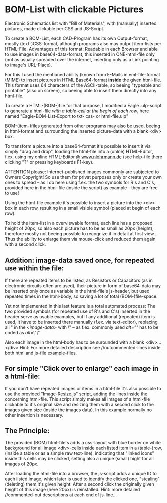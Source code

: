 # BOM-List with clickable Pictures
Electronic Schematics list with "Bill of Materials", with (manually) inserted pictures, made clickable
per CSS and JS-Script.

To create a BOM-List, each CAD-Program has its own Output-format, mostly (text-)CSS-format, although
programs also may output item-lists per HTML-File. Advantages of this format: Readable in each Browser
and able to use images in base64-data-format, this inserted in ONE-html-file only (not as usually spreaded
over the internet, inserting only as a Link pointing to image's URL-Place).

For this I used the mentioned ability (known from E-Mails in eml-file-format (MIME) to insert pictures
in HTML Base64-format **inside** the given html-file. This format uses 64 characters of the ASCII-table,
so beeing "typeable and printable" (also on screen), so beeing able to insert them directly into any html-file.

To create a HTML-(BOM-)file for that purpose, I modified a Eagle .ulp-script to generate a html-file
*with a table-cell at the begin of each row*, here named
"Eagle-BOM-List-Export to txt- css- or html-file.ulp"

BOM-(item-)files generated from other programs may also be used, beeing in html-format and
surrounding the inserted picture-data with a blank &lt;div&gt; box.

To transform a picture into a base64-format it's possible to insert it via simply "drag and drop",
loading the html-file into a (onlne) HTML-Editor, f.ex. using my online HTML-Editor @ www.nlohrmann.de
(see help-file there clicking "?" or pressing keyboards F1-key).

ATTENTION please: Internet-published images commonly are subjected to Owners Copyright! So use
them for privat purposes only or create your own ones to spread – as I do here using f.ex. the two symbols
for R's and C's, provided here in the html-file (inside the script) as example - they are free to use!

Using the html-file example it's possible to insert a picture into the &lt;div&gt;-box in each row,
resulting in a small visible symbol (placed at begin of each row).

To hold the item-list in a overviewable format, each line has a proposed height of 20px, so also
each picture has to be as small as 20px (height), therefore mostly not beeing possible to
recognize it in detail at first view...
Thus the ability to enlarge them via mouse-click and reduced them again with a second click.

Addition: image-data saved once, for repeated use within the file:
---------
If there are repeated items to be listed, as Resistors or Capacitors (as in electronic circuits often
are used), their picture in form of base64-data may be inserted only once as variable in the
html-file's js-header, but used repeated times in the html-body, so saving a lot of total (BOM-)file-space.

Yet not implemented in this last feature is a total automated process: The two provided symbols
(for repeated use of R's and C's) inserted in the header serve as usable examples, but if any additional
(repeated) item is used, it have to be inserted there manually (f.ex. via text-editor), replacing all
" in the *&lt;image-data&gt;* with \\" – as f.ex. commonly used *alt=""* has to be coded as *alt=\\"\\"*

Also each image in the html-body has to be surounded with a blank &lt;div&gt;...&lt;/div&gt;
Hint: For more detailed description see //outcommented-lines inside both html and js-file example-files.

For simple "Click over to enlarge" each image in a html-file:
-------------------------------------------------------------
If you don't have repeated images or items in a html-file it's also possible to use the provided
"Image-Resize.js" script, adding the lines inside the concerning html-file.
This script simply makes all images of a html-file clickable to it's original size and resizing
them with a second click to the images given size (inside the images data).
In this example normally no other insertion is necessary.

The Principle:
--------------
The provided (BOM) html-file's adds a css-layout with blue border on white background for all image &lt;div&gt;-cells
inside each listed item in a (table-)row, (inside a table or as a simple raw text-line), indicating that
"linked icons" inside this cells may be clicked, setting also a unique (small) hight for all images of 20px.

After loading the html-file into a browser, the js-script adds a unique ID to each listed image,
which later is used to identify the clicked one, "stealing" (deleting) them it's given height.
After a second click the originally given height of this image (here 20px) is reinstalled.
Hint: more detailed //commented-out descriptions at each end of js-line...
